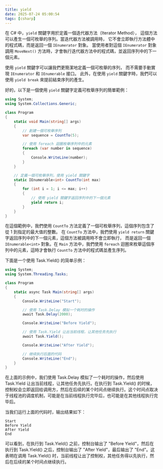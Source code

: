 ```yaml
---
title: yield
date: 2025-07-24 05:00:54
tags: [csharp]
---
```


在 C# 中，`yield` 關鍵字用於定義一個迭代器方法（Iterator Method），
這個方法可以產生一個可枚舉的序列。當迭代器方法被調用時，
它不會立即執行方法體中的程式碼，而是返回一個 `IEnumerator` 對象。
當使用者對這個 `IEnumerator` 對象調用 `MoveNext()` 方法時，才會執行迭代器方法中的程式碼，並返回序列中的下一個元素。

使用 `yield` 關鍵字可以讓我們更簡潔地定義一個可枚舉的序列，
而不需要手動實現 `IEnumerator` 和 `IEnumerable` 接口。
此外，在使用 `yield` 關鍵字時，我們可以使用 `yield break` 來提前結束序列的產生。

<!-- more -->

好的，以下是一個使用 `yield` 關鍵字定義可枚舉序列的簡單範例：

```csharp
using System;
using System.Collections.Generic;

class Program
{
    static void Main(string[] args)
    {
        // 創建一個可枚舉序列
        var sequence = CountTo(5);

        // 使用 foreach 迴圈枚舉序列中的元素
        foreach (var number in sequence)
        {
            Console.WriteLine(number);
        }
    }

    // 定義一個可枚舉序列，使用 yield 關鍵字
    static IEnumerable<int> CountTo(int max)
    {
        for (int i = 1; i <= max; i++)
        {
            // 使用 yield 關鍵字返回序列中的下一個元素
            yield return i;
        }
    }
}
```

在這個範例中，我們使用 `CountTo` 方法定義了一個可枚舉序列，這個序列包含了從 1 到指定的最大值的整數。
在 `CountTo` 方法中，我們使用 `yield return` 關鍵字返回序列中的下一個元素，這個方法被調用時不會立即執行，
而是返回一個 `IEnumerable<int>` 對象。在 `Main` 方法中，我們使用 `foreach` 迴圈來枚舉這個序列中的元素，這時才會執行 `CountTo` 
方法中的程式碼並產生序列。

下面是一个使用 Task.Yield() 的简单示例：

```csharp
using System;
using System.Threading.Tasks;

class Program
{
    static async Task Main(string[] args)
    {
        Console.WriteLine("Start");

        // 使用 Task.Delay 模拟一个耗时的操作
        await Task.Delay(2000);

        Console.WriteLine("Before Yield");

        // 使用 Task.Yield 让出当前线程，让其他任务先执行
        await Task.Yield();

        Console.WriteLine("After Yield");

        // 继续执行后面的代码
        Console.WriteLine("End");
    }
}
```

在上面的示例中，我们使用 Task.Delay 模拟了一个耗时的操作，然后使用 Task.Yield 让出当前线程，让其他任务先执行。在执行到 Task.Yield() 的时候，控制权会立即返回给调用方，然后在后续的某个时间点继续执行。这个时间点取决于线程池的调度机制，可能是在当前线程执行完毕后，也可能是在其他线程执行完毕后。

当我们运行上面的代码时，输出结果如下：

```
Start
Before Yield
After Yield
End
```

可以看到，在执行到 Task.Yield() 之前，控制台输出了 "Before Yield"，然后在执行到 Task.Yield() 之后，控制台输出了 "After Yield"，最后输出了 "End"。这表明在调用 Task.Yield() 时，当前线程让出了控制权，其他任务得以先执行，然后在后续的某个时间点继续执行。
